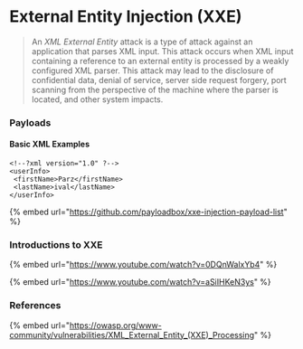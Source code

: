 # External Entity Injection (XXE)

> An _XML External Entity_ attack is a type of attack against an application that parses XML input. This attack occurs when XML input containing a reference to an external entity is processed by a weakly configured XML parser. This attack may lead to the disclosure of confidential data, denial of service, server side request forgery, port scanning from the perspective of the machine where the parser is located, and other system impacts.

### Payloads

#### Basic XML Examples

```markup
<!--?xml version="1.0" ?-->
<userInfo>
 <firstName>Parz</firstName>
 <lastName>ival</lastName>
</userInfo>
```

{% embed url="https://github.com/payloadbox/xxe-injection-payload-list" %}

### Introductions to XXE

{% embed url="https://www.youtube.com/watch?v=0DQnWalxYb4" %}

{% embed url="https://www.youtube.com/watch?v=aSiIHKeN3ys" %}

### References

{% embed url="https://owasp.org/www-community/vulnerabilities/XML_External_Entity_(XXE)_Processing" %}

